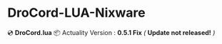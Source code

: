 # DroCord-LUA-Nixware
💿 **DroCord.lua**
📦 Actuality Version : **0.5.1 Fix** *(* **Update not released!** *)*
